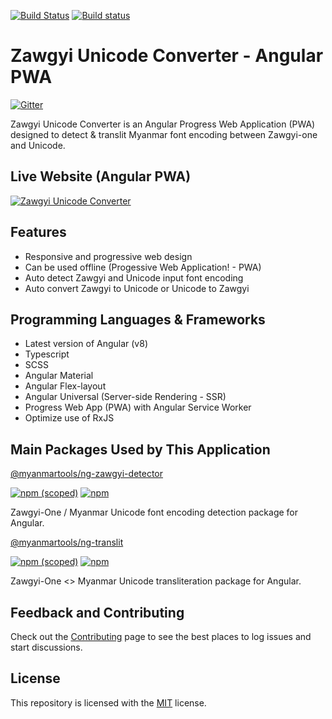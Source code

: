 [![Build Status](https://dev.azure.com/myanmartools/zawgyi-unicode-converter-angular-pwa/_apis/build/status/myanmartools.zawgyi-unicode-converter-angular-pwa?branchName=master)](https://dev.azure.com/myanmartools/zawgyi-unicode-converter-angular-pwa/_build/latest?definitionId=3&branchName=master)
[![Build status](https://ci.appveyor.com/api/projects/status/ybu0vcw6y6ilvndm?svg=true)](https://ci.appveyor.com/project/admindagonmetriccom/zawgyi-unicode-converter-angular-pwa)

# Zawgyi Unicode Converter - Angular PWA

[![Gitter](https://badges.gitter.im/myanmartools/community.svg)](https://gitter.im/myanmartools/community?utm_source=badge&utm_medium=badge&utm_campaign=pr-badge)

Zawgyi Unicode Converter is an Angular Progress Web Application (PWA) designed to detect & translit Myanmar font encoding between Zawgyi-one and Unicode.

## Live Website (Angular PWA)

[![Zawgyi Unicode Converter](https://zawgyi-unicode-converter.myanmartools.org/assets/images/appicons/v1/ios/ios-appicon-180x180.png)](https://zawgyi-unicode-converter.myanmartools.org)

## Features

* Responsive and progressive web design
* Can be used offline (Progessive Web Application! - PWA)
* Auto detect Zawgyi and Unicode input font encoding
* Auto convert Zawgyi to Unicode or Unicode to Zawgyi

## Programming Languages & Frameworks

* Latest version of Angular (v8)
* Typescript
* SCSS
* Angular Material
* Angular Flex-layout
* Angular Universal (Server-side Rendering - SSR)
* Progress Web App (PWA) with Angular Service Worker
* Optimize use of RxJS

## Main Packages Used by This Application

[@myanmartools/ng-zawgyi-detector](https://www.npmjs.com/package/@myanmartools/ng-zawgyi-detector)

[![npm (scoped)](https://img.shields.io/npm/v/@myanmartools/ng-zawgyi-detector.svg)](https://www.npmjs.com/package/@myanmartools/ng-zawgyi-detector)
[![npm](https://img.shields.io/npm/dm/@myanmartools/ng-zawgyi-detector.svg)](https://www.npmjs.com/package/@myanmartools/ng-zawgyi-detector)

Zawgyi-One / Myanmar Unicode font encoding detection package for Angular.

[@myanmartools/ng-translit](https://www.npmjs.com/package/@myanmartools/ng-translit)

[![npm (scoped)](https://img.shields.io/npm/v/@myanmartools/ng-translit.svg)](https://www.npmjs.com/package/@myanmartools/ng-translit)
[![npm](https://img.shields.io/npm/dm/@myanmartools/ng-translit.svg)](https://www.npmjs.com/package/@myanmartools/ng-translit)

Zawgyi-One <> Myanmar Unicode transliteration package for Angular.

## Feedback and Contributing

Check out the [Contributing](https://github.com/myanmartools/zawgyi-unicode-converter-angular-pwa/blob/master/CONTRIBUTING.md) page to see the best places to log issues and start discussions.

## License

This repository is licensed with the [MIT](https://github.com/myanmartools/zawgyi-unicode-converter-angular-pwa/blob/master/LICENSE) license.